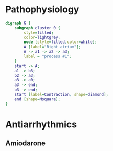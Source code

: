 # Pathophysiology
``` dot
digraph G {
	subgraph cluster_0 {
		style=filled;
		color=lightgrey;
		node [style=filled,color=white];
		A [label="Right atrium"];
		A -> a1 -> a2 -> a3;
		label = "process #1";
	}
	start -> A;
	a1 -> b3;
	b2 -> a3;
	a3 -> a0;
	a3 -> end;
	b3 -> end;
	start [label=Contraction, shape=diamond];
	end [shape=Msquare];
}
```
# Antiarrhythmics
## Amiodarone
